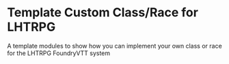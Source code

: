 # Template Custom Class/Race for LHTRPG

A template modules to show how you can implement your own class or race for the LHTRPG FoundryVTT system
